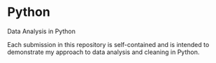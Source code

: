 # Python
Data Analysis in Python

Each submission in this repository is self-contained and is intended to demonstrate my approach to data analysis and cleaning in Python.
